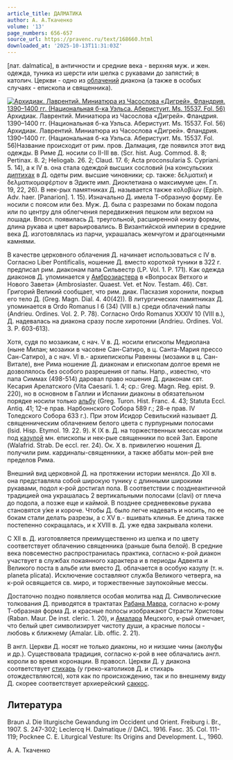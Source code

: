 ```yaml
---
article_title: ДАЛМАТИКА
author: А. А.Ткаченко
volume: '13'
page_numbers: 656-657
source_url: https://pravenc.ru/text/168660.html
downloaded_at: '2025-10-13T11:31:03Z'
---
```


[лат. dalmatica], в античности и средние века - верхняя муж. и жен. одежда, туника из шерсти или шелка с рукавами до запястий; в католич. Церкви - одно из [облачений](<https://pravenc.ru/text/Облачения церковные.html>) диакона (а также в особых случаях - епископа и священника).

[![Архидиак. Лаврентий. Миниатюра из Часослова «Дигрей». Фландрия. 1390–1400 гг. (Национальная б-ка Уэльса. Аберистуит. Ms. 15537. Fol. 56)](https://pravenc.ru/data/583/475/1234/i200.jpg "Кликните для увеличения картинки")](https://pravenc.ru/data/583/475/1234/i400.jpg)Архидиак. Лаврентий. Миниатюра из Часослова «Дигрей». Фландрия. 1390–1400 гг. (Национальная б-ка Уэльса. Аберистуит. Ms. 15537. Fol. 56)  
Архидиак. Лаврентий. Миниатюра из Часослова «Дигрей». Фландрия. 1390–1400 гг. (Национальная б-ка Уэльса. Аберистуит. Ms. 15537. Fol. 56)Название происходит от рим. пров. Далмация, где появился этот вид одежды. В Риме Д. носили со II-III вв. (Scr. hist. Aug. Commod. 8. 8; Pertinax. 8. 2; Heliogab. 26. 2; Claud. 17. 6; Acta proconsularia S. Cypriani. 5. 14), а к IV в. она стала одеждой высших сословий (на консульских [диптихах](https://pravenc.ru/text/диптихах.html) в Д. одеты рим. высшие чиновники; ср. также: δελματικὴ и δελματικομαφέρτιον в Эдикте имп. Диоклетиана о максимуме цен. Гл. 19, 22, 26). В нек-рых памятниках Д. называется также κολοβίων (Epiph. Adv. haer. [Panarion]. 1. 15). Изначально Д. имела Т-образную форму. Ее носили с поясом или без. Муж. Д. была с разрезами по бокам подола или по центру для облегчения передвижения пешком или верхом на лошади. Впосл. появилась Д. треугольной, расширенной книзу формы, длина рукава и цвет варьировались. В Византийской империи в средние века Д. изготовлялась из парчи, украшалась жемчугом и драгоценными камнями.

В качестве церковного облачения Д. начинает использоваться с IV в. Согласно Liber Pontificalis, ношение Д. вместо короткой туники в 322 г. предписал рим. диаконам папа Сильвестр (LP. Vol. 1. P. 171). Как одежда диаконов Д. упоминается у [Амброзиастера](https://pravenc.ru/text/Амброзиастера.html) в «Вопросах Ветхого и Нового Завета» (Ambrosiaster. Quaest. Vet. et Nov. Testam. 46). Свт. Григорий Великий сообщает, что рим. диак. Пасхазия хоронили, покрыв его тело Д. (Greg. Magn. Dial. 4. 40(42)). В литургических памятниках Д. упоминается в Ordo Romanus I 6 (34) (VIII в.) среди облачений папы (Andrieu. Ordines. Vol. 2. P. 78). Согласно Ordo Romanus XXXIV 10 (VIII в.), Д. надевалась на диакона сразу после хиротонии (Andrieu. Ordines. Vol. 3. P. 603-613).

Хотя, судя по мозаикам, с нач. V в. Д. носили епископы Медиолана (ныне Милан; мозаики в часовне Сан-Сатиро, в ц. Санта-Мария прессо Сан-Сатиро), а с нач. VI в.- архиепископы Равенны (мозаики в ц. Сан-Витале), вне Рима ношение Д. диаконам и епископам долгое время не дозволялось без особого разрешения от папы. Напр., известно, что папа Симмах (498-514) даровал право ношения Д. диаконам свт. Кесария Арелатского (Vita Caesarii. 1. 4; ср.: Greg. Magn. Reg. epist. 9. 220), но в основном в Галлии и Испании диаконы в обязательном порядке носили только [альбу](https://pravenc.ru/text/альбу.html) (Greg. Turon. Hist. Franc. 4. 43; Statuta Eccl. Antiq. 41; 12-е прав. Нарбоннского Собора 589 г.; 28-е прав. IV Толедского Собора 633 г.). При этом Исидор Севильский называет Д. священническим облачением белого цвета с пурпурными полосами (Isid. Hisp. Etymol. 19. 22. 9). К IX в. Д. на торжественных мессах носили под [казулой](https://pravenc.ru/text/казулой.html) мн. епископы и нек-рые священники по всей Зап. Европе (Walafrid. Strab. De eccl. rer. 24). Ок. X в. привилегию ношения Д. получили рим. кардиналы-священники, а также аббаты мон-рей вне пределов Рима.

Внешний вид церковной Д. на протяжении истории менялся. До XII в. она представляла собой широкую тунику с длинными широкими рукавами, подол к-рой достигал пола. В соответствии с позднеантичной традицией она украшалась 2 вертикальными полосами (clavi) от плеча до подола, а позже еще и каймой. В позднее средневековье рукава становятся у́же и короче. Чтобы Д. было легче надевать и носить, по ее бокам стали делать разрезы, а с XV в.- вшивать клинья. Ее длина также постепенно сокращалась, и к XVIII в. Д. уже едва закрывала колени.

С XII в. Д. изготовляется преимущественно из шелка и по цвету соответствует облачению священника (раньше была белой). В средние века повсеместно распространилась практика, согласно к-рой диакон участвует в службах покаянного характера и в периоды Адвента и Великого поста в альбе или вместо Д. облачается в особую казулу (т. н. planeta plicata). Исключение составляют служба Великого четверга, на к-рой освящается св. миро, и торжественные заупокойные мессы.

Достаточно поздно появляется особая молитва над Д. Символические толкования Д. приводятся в трактатах [Рабана Мавра](<https://pravenc.ru/text/Рабан Мавр.html>), согласно к-рому Т-образная форма Д. и красные полосы изображают Страсти Христовы (Raban. Maur. De inst. cleric. 1. 20), и [Амалара](https://pravenc.ru/text/Амалара.html) Мецского, к-рый отмечает, что белый цвет символизирует чистоту души, а красные полосы - любовь к ближнему (Amalar. Lib. offic. 2. 21).

В англ. Церкви Д. носят не только диаконы, но и низшие чины (аколуфы и др.). Cуществовала традиция, согласно к-рой в нее облачались англ. короли во время коронации. В правосл. Церкви Д. у диакона соответствует [стихарь](https://pravenc.ru/text/стихарь.html) (у греко-католиков Д. и стихарь отождествляются), хотя как по происхождению, так и по внешнему виду Д. скорее соответствует архиерейский [саккос](https://pravenc.ru/text/саккос.html).

## Литература

Braun J. Die liturgische Gewandung im Occident und Orient. Freiburg i. Br., 1907. S. 247-302; Leclercq H. Dalmatique // DACL. 1916. Fasc. 35. Col. 111-119; Pocknee C. E. Liturgical Vesture: Its Origins and Development. L., 1960.

А. А.  Ткаченко
